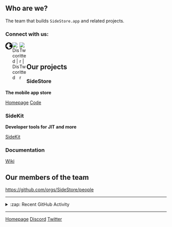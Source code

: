 <!-- 
Docs: How to use GitHub README and actions to auto-generate embedded content.
https://github.com/anuraghazra/github-readme-stats
https://www.youtube.com/watch?v=n6d4KHSKqGk
https://github.com/rahuldkjain/github-profile-readme-generator
 -->

## Who are we?

The team that builds `SideStore.app` and related projects.

### Connect with us:

<!--
[![Website](https://img.shields.io/website?label=sidestore.io&style=for-the-badge&url=https://sidestore.io)](https://sidestore.io)
[![Twitter Follow](https://img.shields.io/twitter/follow/sidestore_io?color=1DA1F2&logo=twitter&style=for-the-badge)](https://twitter.com/intent/follow?original_referer=https%3A%2F%2Fgithub.com%2Fsidestore&screen_name=sidestore)
[![GitHub Followers](https://img.shields.io/github/followers/sidestore?style=for-the-badge)]()
[![GitHub Sponsors](https://img.shields.io/github/sponsors/sidestore?style=for-the-badge
)]() 
-->

[<img align="left" alt="sidestore.io" width="22px" src="https://raw.githubusercontent.com/iconic/open-iconic/master/svg/globe.svg" />][website]
[<img align="left" alt="Discord | Discord" width="22px" src="https://cdn.jsdelivr.net/npm/simple-icons@v3/icons/discord.svg" />][discord]
[<img align="left" alt="Twitter | Twitter" width="22px" src="https://cdn.jsdelivr.net/npm/simple-icons@v3/icons/twitter.svg" />][twitter]

<br />
<br />

## Our projects

### SideStore

__The mobile app store__

[Homepage][website]
[Code][git.sidestore]

### SideKit

__Developer tools for JIT and more__

[SideKit][git.sidekit]

### Documentation

[Wiki][wiki]

## Our members of the team

https://github.com/orgs/SideStore/people

---

<details>
  <summary>:zap: Recent GitHub Activity</summary>

<!--START_SECTION:activity-->
1. 🎉 Merged PR [#83](https://github.com/SideStore/SideStore-Docs/pull/83) in [SideStore/SideStore-Docs](https://github.com/SideStore/SideStore-Docs)
2. 💪 Opened PR [#84](https://github.com/SideStore/SideStore-Docs/pull/84) in [SideStore/SideStore-Docs](https://github.com/SideStore/SideStore-Docs)
3. 💪 Opened PR [#83](https://github.com/SideStore/SideStore-Docs/pull/83) in [SideStore/SideStore-Docs](https://github.com/SideStore/SideStore-Docs)
4. 💪 Opened PR [#82](https://github.com/SideStore/SideStore-Docs/pull/82) in [SideStore/SideStore-Docs](https://github.com/SideStore/SideStore-Docs)
5. 🗣 Commented on [#80](https://github.com/SideStore/SideStore-Docs/issues/80) in [SideStore/SideStore-Docs](https://github.com/SideStore/SideStore-Docs)
6. 🗣 Commented on [#79](https://github.com/SideStore/SideStore-Docs/issues/79) in [SideStore/SideStore-Docs](https://github.com/SideStore/SideStore-Docs)
7. 💪 Opened PR [#81](https://github.com/SideStore/SideStore-Docs/pull/81) in [SideStore/SideStore-Docs](https://github.com/SideStore/SideStore-Docs)
8. 🗣 Commented on [#80](https://github.com/SideStore/SideStore-Docs/issues/80) in [SideStore/SideStore-Docs](https://github.com/SideStore/SideStore-Docs)
9. 🗣 Commented on [#80](https://github.com/SideStore/SideStore-Docs/issues/80) in [SideStore/SideStore-Docs](https://github.com/SideStore/SideStore-Docs)
10. 💪 Opened PR [#80](https://github.com/SideStore/SideStore-Docs/pull/80) in [SideStore/SideStore-Docs](https://github.com/SideStore/SideStore-Docs)
11. 💪 Opened PR [#79](https://github.com/SideStore/SideStore-Docs/pull/79) in [SideStore/SideStore-Docs](https://github.com/SideStore/SideStore-Docs)
12. 🎉 Merged PR [#77](https://github.com/SideStore/SideStore-Docs/pull/77) in [SideStore/SideStore-Docs](https://github.com/SideStore/SideStore-Docs)
13. 🎉 Merged PR [#78](https://github.com/SideStore/SideStore-Docs/pull/78) in [SideStore/SideStore-Docs](https://github.com/SideStore/SideStore-Docs)
14. 💪 Opened PR [#78](https://github.com/SideStore/SideStore-Docs/pull/78) in [SideStore/SideStore-Docs](https://github.com/SideStore/SideStore-Docs)
15. 🗣 Commented on [#77](https://github.com/SideStore/SideStore-Docs/issues/77) in [SideStore/SideStore-Docs](https://github.com/SideStore/SideStore-Docs)
16. 🎉 Merged PR [#75](https://github.com/SideStore/SideStore-Docs/pull/75) in [SideStore/SideStore-Docs](https://github.com/SideStore/SideStore-Docs)
17. 💪 Opened PR [#77](https://github.com/SideStore/SideStore-Docs/pull/77) in [SideStore/SideStore-Docs](https://github.com/SideStore/SideStore-Docs)
18. 🎉 Merged PR [#74](https://github.com/SideStore/SideStore-Docs/pull/74) in [SideStore/SideStore-Docs](https://github.com/SideStore/SideStore-Docs)
19. 🎉 Merged PR [#73](https://github.com/SideStore/SideStore-Docs/pull/73) in [SideStore/SideStore-Docs](https://github.com/SideStore/SideStore-Docs)
20. 🎉 Merged PR [#76](https://github.com/SideStore/SideStore-Docs/pull/76) in [SideStore/SideStore-Docs](https://github.com/SideStore/SideStore-Docs)
<!--END_SECTION:activity-->

</details>

---

[Homepage][patreon] [Discord][discord] [Twitter][twitter]

<!--
- [Patreon][patreon]
- [OpenCollective][opencollective]
- [YouTube][youtube]
-->

[website]: https://sidestore.io
[wiki]: https://wiki.sidestore.io
[twitter]: https://twitter.com/sidestore_io
[discord]: https://discord.gg/sidestore-949183273383395328
[youtube]: https://youtube.com/TODO
[patreon]: https://www.patreon.com/SideStore
[opencollective]: https://opencollective.com/TODO
[git.sidestore]: https://github.com/SideStore/SideStore/
[git.sidekit]: https://github.com/SideStore/SideKit

